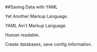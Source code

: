 ##Saving Data with YAML

Yet Another Markup Language.

YAML Ain't Markup Language.

Human readable.

Create databases, save config information.

